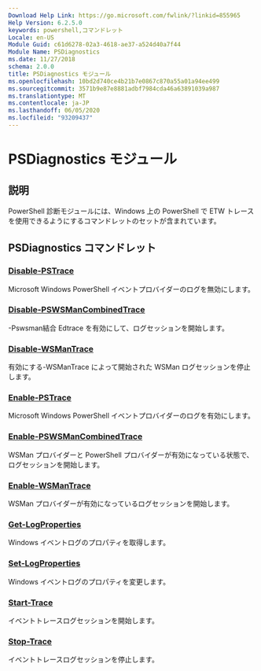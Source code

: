 ```yaml
---
Download Help Link: https://go.microsoft.com/fwlink/?linkid=855965
Help Version: 6.2.5.0
keywords: powershell,コマンドレット
Locale: en-US
Module Guid: c61d6278-02a3-4618-ae37-a524d40a7f44
Module Name: PSDiagnostics
ms.date: 11/27/2018
schema: 2.0.0
title: PSDiagnostics モジュール
ms.openlocfilehash: 10bd2d740ce4b21b7e0867c870a55a01a94ee499
ms.sourcegitcommit: 3571b9e87e8881adbf7984cda46a63891039a987
ms.translationtype: MT
ms.contentlocale: ja-JP
ms.lasthandoff: 06/05/2020
ms.locfileid: "93209437"
---
```

# PSDiagnostics モジュール

## 説明

PowerShell 診断モジュールには、Windows 上の PowerShell で ETW トレースを使用できるようにするコマンドレットのセットが含まれています。

## PSDiagnostics コマンドレット

### [Disable-PSTrace](Disable-PSTrace.md)
Microsoft Windows PowerShell イベントプロバイダーのログを無効にします。

### [Disable-PSWSManCombinedTrace](Disable-PSWSManCombinedTrace.md)
-Pswsman結合 Edtrace を有効にして、ログセッションを開始します。

### [Disable-WSManTrace](Disable-WSManTrace.md)
有効にする-WSManTrace によって開始された WSMan ログセッションを停止します。

### [Enable-PSTrace](Enable-PSTrace.md)
Microsoft Windows PowerShell イベントプロバイダーのログを有効にします。

### [Enable-PSWSManCombinedTrace](Enable-PSWSManCombinedTrace.md)
WSMan プロバイダーと PowerShell プロバイダーが有効になっている状態で、ログセッションを開始します。

### [Enable-WSManTrace](Enable-WSManTrace.md)
WSMan プロバイダーが有効になっているログセッションを開始します。

### [Get-LogProperties](Get-LogProperties.md)
Windows イベントログのプロパティを取得します。

### [Set-LogProperties](Set-LogProperties.md)
Windows イベントログのプロパティを変更します。

### [Start-Trace](Start-Trace.md)
イベントトレースログセッションを開始します。

### [Stop-Trace](Stop-Trace.md)
イベントトレースログセッションを停止します。
